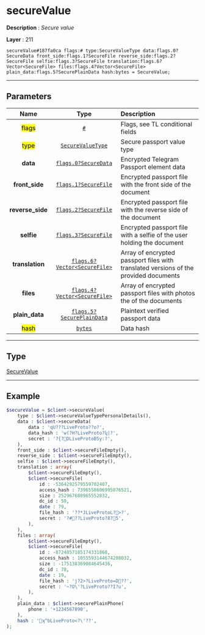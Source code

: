 # secureValue

**Description** : *Secure value*

**Layer** : 211

```tl
secureValue#187fa0ca flags:# type:SecureValueType data:flags.0?SecureData front_side:flags.1?SecureFile reverse_side:flags.2?SecureFile selfie:flags.3?SecureFile translation:flags.6?Vector<SecureFile> files:flags.4?Vector<SecureFile> plain_data:flags.5?SecurePlainData hash:bytes = SecureValue;
```

---

## Parameters

| Name | Type | Description |
| :---: | :---: | :--- |
| <mark>flags</mark> | [`#`](type/#) | Flags, see TL conditional fields |
| <mark>type</mark> | [`SecureValueType`](type/SecureValueType) | Secure passport value type |
| **data** | [`flags.0?SecureData`](type/SecureData) | Encrypted Telegram Passport element data |
| **front_side** | [`flags.1?SecureFile`](type/SecureFile) | Encrypted passport file with the front side of the document |
| **reverse_side** | [`flags.2?SecureFile`](type/SecureFile) | Encrypted passport file with the reverse side of the document |
| **selfie** | [`flags.3?SecureFile`](type/SecureFile) | Encrypted passport file with a selfie of the user holding the document |
| **translation** | [`flags.6?Vector<SecureFile>`](type/SecureFile) | Array of encrypted passport files with translated versions of the provided documents |
| **files** | [`flags.4?Vector<SecureFile>`](type/SecureFile) | Array of encrypted passport files with photos the of the documents |
| **plain_data** | [`flags.5?SecurePlainData`](type/SecurePlainData) | Plaintext verified passport data |
| <mark>hash</mark> | [`bytes`](type/bytes) | Data hash |

---

## Type

[SecureValue](type/SecureValue)

---

## Example

```php
$secureValue = $client->secureValue(
	type : $client->secureValueTypePersonalDetails(),
	data : $client->secureData(
		data : 'qU???LiveProto??o?',
		data_hash : 'w(?H?LiveProto?կ|?',
		secret : '?{?DLiveProtoB5y:?',
	),
	front_side : $client->secureFileEmpty(),
	reverse_side : $client->secureFileEmpty(),
	selfie : $client->secureFileEmpty(),
	translation : array(
		$client->secureFileEmpty(),
		$client->secureFile(
			id : -5364292579559702407,
			access_hash : 7396558606995076521,
			size : 252967680965552832,
			dc_id : 50,
			date : 79,
			file_hash : '??*JLiveProtoL?>?',
			secret : '?#??LiveProto?8?5',
		),
	),
	files : array(
		$client->secureFileEmpty(),
		$client->secureFile(
			id : -8724857185174331868,
			access_hash : 1055593144674208032,
			size : -175138369084645436,
			dc_id : 78,
			date : 19,
			file_hash : 'j?2>?LiveProto=D??',
			secret : '~?O\'?LiveProto??I?u',
		),
	),
	plain_data : $client->securePlainPhone(
		phone : '+1234567890',
	),
	hash : 'ʞ^bLiveProto<?\'??',
);
```